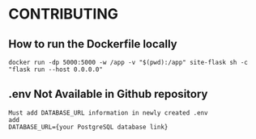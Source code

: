 # CONTRIBUTING

## How to run the Dockerfile locally

```
docker run -dp 5000:5000 -w /app -v "$(pwd):/app" site-flask sh -c "flask run --host 0.0.0.0"
```

## .env Not Available in Github repository

```
Must add DATABASE_URL information in newly created .env
add
DATABASE_URL={your PostgreSQL database link}
```